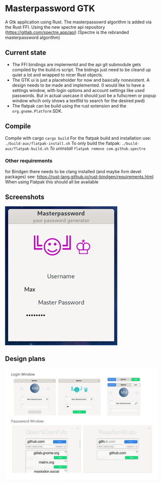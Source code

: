 # Masterpassword GTK
A Gtk application using Rust. The masterpassowrd algorithm is added via the Rust FFI. Using the new spectre api repository (https://gitlab.com/spectre.app/api)
(Spectre is the rebranded masterpassword algorithm)

## Current state
 - The FFI bindings are implementd and the api git submodule gets compiled by the build.rs script. The bidings just need to be cleand up quiet a lot and wrapped to nicer Rust objects.
 - The GTK ui is just a placeholder for now and basically nonexistent. A design needs to be made and implemented. (I would like to have a settings window, with login options and account settings like used passwords. But in actual usecase it should just be a fullscreen or popup window whcih only shows a textfild to search for the desired pwd)
 - The flatpak can be build using the rust extension and the `org.gnome.Platform` SDK.

## Compile
Compile with cargo `cargo build`
For the flatpak build and installation use:
`./build-aux/flatpak-install.sh`
To only build the flatpak:
`./build-aux/flatpak-build.sh`
_To uninstall_
`flatpak remove com.github.spectre`

### Other requirements
for Bindgen there needs to be clang installed (and maybe llvm devel packages) see: https://rust-lang.github.io/rust-bindgen/requirements.html
When using Flatpak this should all be available

## Screenshots
![](https://github.com/toger5/Spectre-gtk/blob/master/data/Screenshot_login.png)
## Design plans
![](https://raw.githubusercontent.com/toger5/Spectre-gtk/master/data/Design.svg)
